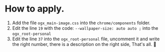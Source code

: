 # How to apply.
<ol>
  <li>Add the file <code>ogx_main-image.css</code> into the <code>chrome/components</code> folder.</li>
  <li>Edit the line <code>19</code> with the code: <code>--wallpaper-size: auto auto ;</code> into the <code>ogx_root-personal</code></li>
  <li> Edit the line <code>37</code> into the <code>ogx_root-personal</code> file, uncomment it and write the right number, 
  there is a description on the right side, That's all. 💙</li>
</ol>
